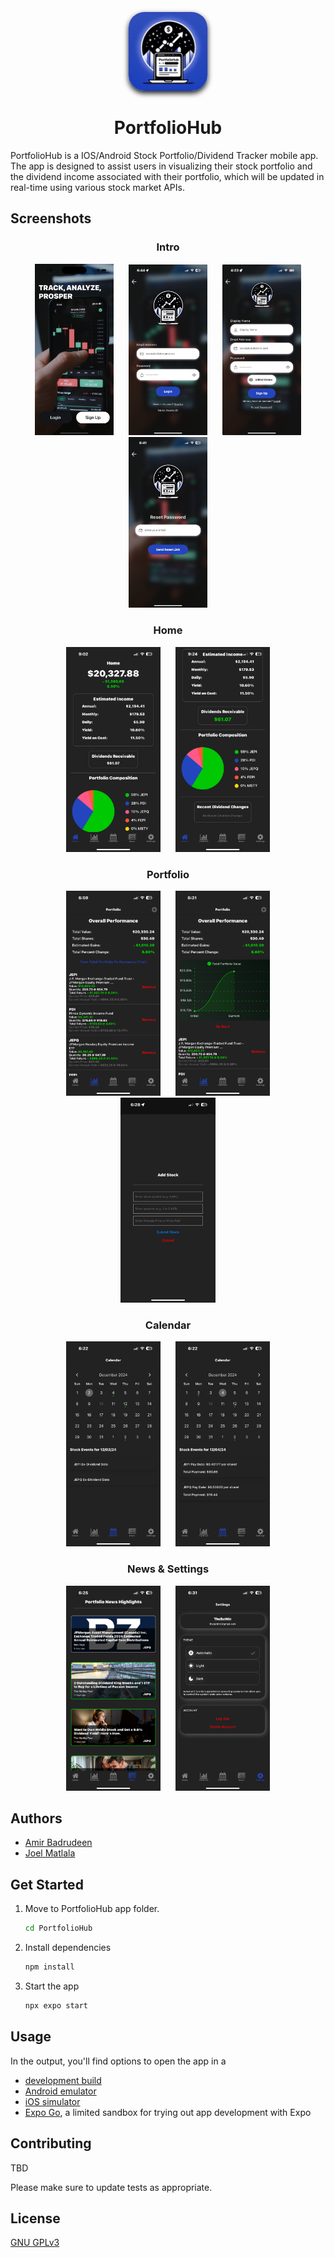 <p align="center"><img src="./PortfolioHub/assets/images/icon.jpg" width=25% style="margin: 0 10px; border-radius: 25px; box-shadow: 0 4px 8px rgba(0, 0, 0, 0.9);"></p>

<h1 align=center><b>PortfolioHub</b></h1>

PortfolioHub is a IOS/Android Stock Portfolio/Dividend Tracker mobile app. The app is designed to assist users in visualizing their stock portfolio and the dividend income associated with their portfolio, which will be updated in real-time using various stock market APIs.

## Screenshots

<h3 align=center><b>Intro</b></h3>

<div align="center">
   <img src="./screenshots/1.png" width=25% style="margin: 0 10px;">
   <img src="./screenshots/3.png" width=25% style="margin: 0 10px;">
   <img src="./screenshots/2.jpg" width=25% style="margin: 0 10px;">
   <img src="./screenshots/4.png" width=25% style="margin: 0 10px;">
</div>
<h3 align=center><b>Home</b></h3>
<div align="center">
   <img src="./screenshots/5.png" width=30% style="margin: 0 10px;">
   <img src="./screenshots/6.png" width=30% style="margin: 0 10px;">
</div>
<h3 align=center><b>Portfolio</b></h3>
<div align="center">
   <img src="./screenshots/7.png" width=30% style="margin: 0 10px;">
   <img src="./screenshots/8.png" width=30% style="margin: 0 10px;">
   <img src="./screenshots/9.png" width=30% style="margin: 0 10px;">
</div>
<h3 align=center><b>Calendar</b></h3>
<div align="center">
   <img src="./screenshots/10.png" width=30% style="margin: 0 10px;">
   <img src="./screenshots/11.png" width=30% style="margin: 0 10px;">
</div>
<h3 align=center><b>News & Settings</b></h3>
<div align="center">
   <img src="./screenshots/12.png" width=30% style="margin: 0 10px;">
   <img src="./screenshots/13.png" width=30% style="margin: 0 10px;">
</div>

## Authors

- [Amir Badrudeen](https://github.com/amirb2607)
- [Joel Matlala](https://github.com/JoelMatlala94)

## Get Started
1. Move to PortfolioHub app folder.

   ```bash
   cd PortfolioHub
   ``` 

2. Install dependencies

   ```bash
   npm install
   ```

3. Start the app

   ```bash
   npx expo start
   ```

## Usage

In the output, you'll find options to open the app in a

- [development build](https://docs.expo.dev/develop/development-builds/introduction/)
- [Android emulator](https://docs.expo.dev/workflow/android-studio-emulator/)
- [iOS simulator](https://docs.expo.dev/workflow/ios-simulator/)
- [Expo Go](https://expo.dev/go), a limited sandbox for trying out app development with Expo

## Contributing

TBD

Please make sure to update tests as appropriate.

## License

[GNU GPLv3](./LICENSE)